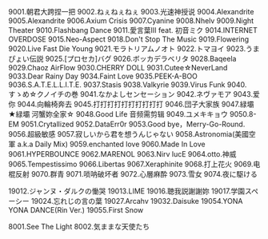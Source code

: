 9001.朝君大跨捏一把
9002.ねぇねぇねぇ
9003.光速神授说
9004.Alexandrite
9005.Alexandrite
9006.Axium Crisis
9007.Cyanine
9008.Nhelv
9009.Night Theater
9010.Flashbang Dance
9011.愛言葉Ⅲ feat. 初音ミク
9014.INTERNET OVERDOSE
9015.Neo-Aspect
9018.Don't Stop The Music
9019.Flowering
9020.Live Fast Die Young
9021.モラトリアムノオト
9022.トマヨイ
9023.うまぴょい伝説
9025.[プロセカ]バグ
9026.ボッカデラベリタ
9028.Baqeela
9029.Chaoz AirFlow
9030.CHERRY DOLL
9031.Cutee☆NeverLand
9033.Dear Rainy Day
9034.Faint Love
9035.PEEK-A-BOO
9036.S.A.T.E.L.L.I.T.E.
9037.Stasis
9038.Valkyrie
9039.Virus Funk
9040.すゝめ☆クノイチの巻
9041.なかよしセンセーション
9042.ネヴァモア
9043.爱你
9044.向輪椅奔去
9045.打打打打打打打打打打
9046.団子大家族
9047.緑壩★緑壩 河蟹妳全家☆
9048.Good Life        音频需剪辑
9049.ユメキキョウ
9050.8-EM
9051.Crytallized
9052.DataErr0r
9053.Good bye，Merry-Go-Round.
9056.超級敏感
9057.寂しいから君を想うんじゃない
9058.Astronomia(美國空軍 a.k.a Daily Mix)
9059.enchanted love
9060.Made In Love
9061.HYPERBOUNCE
9062.MARENOL
9063.Nirv lucE
9064.otto.神威
9065.Tempestissimo
9066.Libertas
9067.Xeraphinite
9068.打上花火
9069.电棍反射
9070.群青
9071.唢呐破坏者
9072.心層麻酔
9073.雪女
9074.夜に駆ける

19012.ジャンヌ・ダルクの慟哭
19013.LIME
19016.聴我説謝謝妳
19017.学園スペーシー
19024.忘れじの言の葉
19027.Arcahv
19032.Daisuke
19054.YONA YONA DANCE(Rin Ver.)
19055.First Snow

8001.See The Light
8002.気ままな天使たち